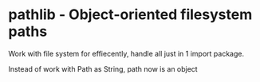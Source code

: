 # pathlib - Object-oriented filesystem paths

<p>Work with file system for effiecently, handle all just in 1 import package.</p>
<p>Instead of work with Path as String, path now is an object</p>
